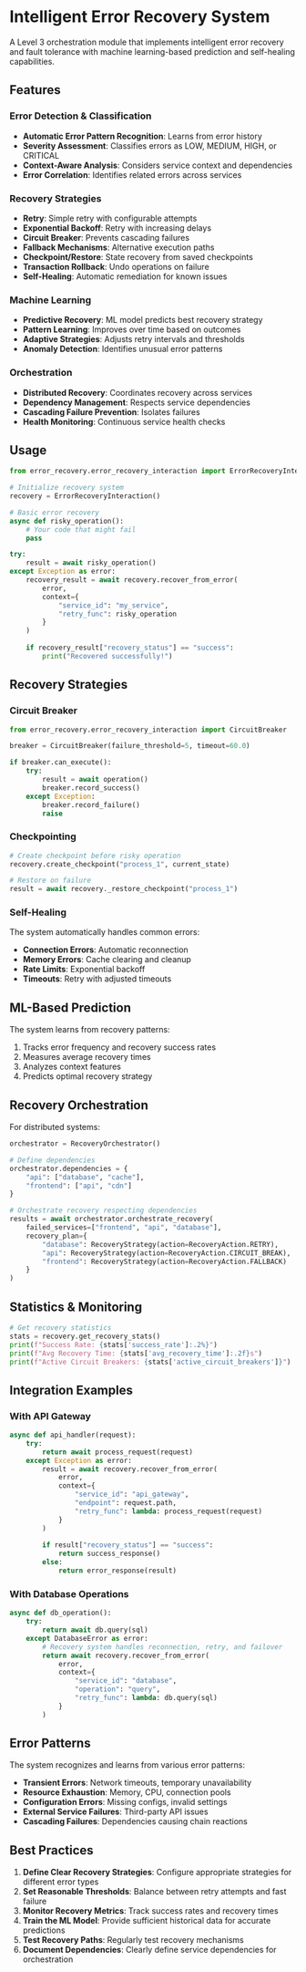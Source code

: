 # Intelligent Error Recovery System

A Level 3 orchestration module that implements intelligent error recovery and fault tolerance with machine learning-based prediction and self-healing capabilities.

## Features

### Error Detection & Classification
- **Automatic Error Pattern Recognition**: Learns from error history
- **Severity Assessment**: Classifies errors as LOW, MEDIUM, HIGH, or CRITICAL
- **Context-Aware Analysis**: Considers service context and dependencies
- **Error Correlation**: Identifies related errors across services

### Recovery Strategies
- **Retry**: Simple retry with configurable attempts
- **Exponential Backoff**: Retry with increasing delays
- **Circuit Breaker**: Prevents cascading failures
- **Fallback Mechanisms**: Alternative execution paths
- **Checkpoint/Restore**: State recovery from saved checkpoints
- **Transaction Rollback**: Undo operations on failure
- **Self-Healing**: Automatic remediation for known issues

### Machine Learning
- **Predictive Recovery**: ML model predicts best recovery strategy
- **Pattern Learning**: Improves over time based on outcomes
- **Adaptive Strategies**: Adjusts retry intervals and thresholds
- **Anomaly Detection**: Identifies unusual error patterns

### Orchestration
- **Distributed Recovery**: Coordinates recovery across services
- **Dependency Management**: Respects service dependencies
- **Cascading Failure Prevention**: Isolates failures
- **Health Monitoring**: Continuous service health checks

## Usage

```python
from error_recovery.error_recovery_interaction import ErrorRecoveryInteraction

# Initialize recovery system
recovery = ErrorRecoveryInteraction()

# Basic error recovery
async def risky_operation():
    # Your code that might fail
    pass

try:
    result = await risky_operation()
except Exception as error:
    recovery_result = await recovery.recover_from_error(
        error,
        context={
            "service_id": "my_service",
            "retry_func": risky_operation
        }
    )
    
    if recovery_result["recovery_status"] == "success":
        print("Recovered successfully!")
```

## Recovery Strategies

### Circuit Breaker
```python
from error_recovery.error_recovery_interaction import CircuitBreaker

breaker = CircuitBreaker(failure_threshold=5, timeout=60.0)

if breaker.can_execute():
    try:
        result = await operation()
        breaker.record_success()
    except Exception:
        breaker.record_failure()
        raise
```

### Checkpointing
```python
# Create checkpoint before risky operation
recovery.create_checkpoint("process_1", current_state)

# Restore on failure
result = await recovery._restore_checkpoint("process_1")
```

### Self-Healing
The system automatically handles common errors:
- **Connection Errors**: Automatic reconnection
- **Memory Errors**: Cache clearing and cleanup
- **Rate Limits**: Exponential backoff
- **Timeouts**: Retry with adjusted timeouts

## ML-Based Prediction

The system learns from recovery patterns:
1. Tracks error frequency and recovery success rates
2. Measures average recovery times
3. Analyzes context features
4. Predicts optimal recovery strategy

## Recovery Orchestration

For distributed systems:
```python
orchestrator = RecoveryOrchestrator()

# Define dependencies
orchestrator.dependencies = {
    "api": ["database", "cache"],
    "frontend": ["api", "cdn"]
}

# Orchestrate recovery respecting dependencies
results = await orchestrator.orchestrate_recovery(
    failed_services=["frontend", "api", "database"],
    recovery_plan={
        "database": RecoveryStrategy(action=RecoveryAction.RETRY),
        "api": RecoveryStrategy(action=RecoveryAction.CIRCUIT_BREAK),
        "frontend": RecoveryStrategy(action=RecoveryAction.FALLBACK)
    }
)
```

## Statistics & Monitoring

```python
# Get recovery statistics
stats = recovery.get_recovery_stats()
print(f"Success Rate: {stats['success_rate']:.2%}")
print(f"Avg Recovery Time: {stats['avg_recovery_time']:.2f}s")
print(f"Active Circuit Breakers: {stats['active_circuit_breakers']}")
```

## Integration Examples

### With API Gateway
```python
async def api_handler(request):
    try:
        return await process_request(request)
    except Exception as error:
        result = await recovery.recover_from_error(
            error,
            context={
                "service_id": "api_gateway",
                "endpoint": request.path,
                "retry_func": lambda: process_request(request)
            }
        )
        
        if result["recovery_status"] == "success":
            return success_response()
        else:
            return error_response(result)
```

### With Database Operations
```python
async def db_operation():
    try:
        return await db.query(sql)
    except DatabaseError as error:
        # Recovery system handles reconnection, retry, and failover
        return await recovery.recover_from_error(
            error,
            context={
                "service_id": "database",
                "operation": "query",
                "retry_func": lambda: db.query(sql)
            }
        )
```

## Error Patterns

The system recognizes and learns from various error patterns:
- **Transient Errors**: Network timeouts, temporary unavailability
- **Resource Exhaustion**: Memory, CPU, connection pools
- **Configuration Errors**: Missing configs, invalid settings
- **External Service Failures**: Third-party API issues
- **Cascading Failures**: Dependencies causing chain reactions

## Best Practices

1. **Define Clear Recovery Strategies**: Configure appropriate strategies for different error types
2. **Set Reasonable Thresholds**: Balance between retry attempts and fast failure
3. **Monitor Recovery Metrics**: Track success rates and recovery times
4. **Train the ML Model**: Provide sufficient historical data for accurate predictions
5. **Test Recovery Paths**: Regularly test recovery mechanisms
6. **Document Dependencies**: Clearly define service dependencies for orchestration